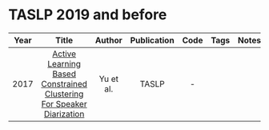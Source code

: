 # TASLP 2019 and before

| Year |                                                        Title                                                         |  Author   | Publication | Code | Tags | Notes |
|:----:|:--------------------------------------------------------------------------------------------------------------------:|:---------:|:-----------:|:----:|:----:|:-----:|
| 2017 | [Active Learning Based Constrained Clustering For Speaker Diarization](https://ieeexplore.ieee.org/document/8030331) | Yu et al. |    TASLP    |  -   |      |       |
